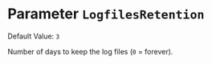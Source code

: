 # Parameter `LogfilesRetention`
Default Value: `3`

Number of days to keep the log files (`0` = forever).
